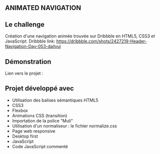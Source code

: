 ## ANIMATED NAVIGATION

## Le challenge

Création d'une navigation animée trouvée sur Dribbble en HTML5, CSS3 et JavaScript.
Dribbble link: https://dribbble.com/shots/2427219-Header-Navigation-Day-053-dailyui

## Démonstration

Lien vers le projet :

## Projet développé avec

- Utilisation des balises sémantiques HTML5
- CSS3
- Flexbox
- Animations CSS (transition)
- Importation de la police "Muli"
- Utilisation d'un normaliseur : le fichier normalize.css
- Page web responsive
- Desktop first
- JavaScript
- Code JavaScript commenté
